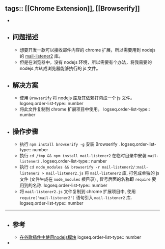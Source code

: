 tags:: [[Chrome Extension]], [[Browserify]]
---

-
- ## 问题描述
	- 想要开发一款可以接收邮件内容的 chrome 扩展，所以需要用到 nodejs 的 [mail-listener2](https://github.com/chirag04/mail-listener2) 库。
	- 但是在浏览器中，没有 nodejs 环境，所以需要有个办法，将我需要的 nodejs 库转成浏览器能够执行的 js 文件。
- ## 解决方案
	- 使用 `Browserify` 将 nodejs 库及其依赖打包成一个 js 文件。
	  logseq.order-list-type:: number
	- 将此文件复制到 chrome 扩展项目中使用。
	  logseq.order-list-type:: number
- ## 操作步骤
	- 执行 `npm install browserify -g` 安装 Browserify .
	  logseq.order-list-type:: number
	- 执行 `cd /tmp && npm install mail-listener2` 在临时目录中安装 `mail-listener2` .
	  logseq.order-list-type:: number
	- 执行 `cd node_modules && browserify -r mail-listener2/:mail-listener2 > mail-listener2.js` 将 `mail-listener2` 库, 打包成单独的 js 文件 (文件生成在 `node_modules` 根目录) , 冒号后面的名称即 `require` 要用到的名称.
	  logseq.order-list-type:: number
	- 将 `mail-listener2.js` 文件复制到 chrome 扩展项目中, 使用 `require('mail-listener2')` 语句引入 `mail-listener2` 库.
	  logseq.order-list-type:: number
- ---
- ## 参考
	- [在谷歌插件中使用nodejs模块](https://stableship.github.io/2015/10/07/%E5%9C%A8%E8%B0%B7%E6%AD%8C%E6%8F%92%E4%BB%B6%E4%B8%AD%E4%BD%BF%E7%94%A8nodejs%E6%A8%A1%E5%9D%97/)
	  logseq.order-list-type:: number
-